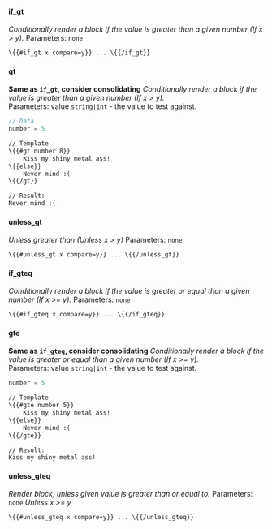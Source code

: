 #### if_gt
_Conditionally render a block if the value is greater than a given number (If x > y)._
Parameters: `none`
``` handlebars
\{{#if_gt x compare=y}} ... \{{/if_gt}}
```

#### gt
**Same as `if_gt`, consider consolidating**
_Conditionally render a block if the value is greater than a given number (If x > y)._
<br>Parameters: value `string|int` - the value to test against.
``` js
// Data
number = 5
```
``` html
// Template
\{{#gt number 8}}
    Kiss my shiny metal ass!
\{{else}}
    Never mind :(
\{{/gt}}

// Result:
Never mind :(
```

#### unless_gt
_Unless greater than (Unless x > y)_
Parameters: `none`
``` handlebars
\{{#unless_gt x compare=y}} ... \{{/unless_gt}}
```

#### if_gteq
_Conditionally render a block if the value is greater or equal than a given number (If x >= y)._
Parameters: `none`
``` handlebars
\{{#if_gteq x compare=y}} ... \{{/if_gteq}}
```

#### gte
**Same as `if_gteq`, consider consolidating**
_Conditionally render a block if the value is greater or equal than a given number (If x >= y)._
<br>Parameters: value `string|int` - the value to test against.

``` js
number = 5
```
``` html
// Template
\{{#gte number 5}}
    Kiss my shiny metal ass!
\{{else}}
    Never mind :(
\{{/gte}}

// Result:
Kiss my shiny metal ass!
```


#### unless_gteq
_Render block, unless given value is greater than or equal to._
Parameters: `none`
_Unless x >= y_
``` handlebars
\{{#unless_gteq x compare=y}} ... \{{/unless_gteq}}
```